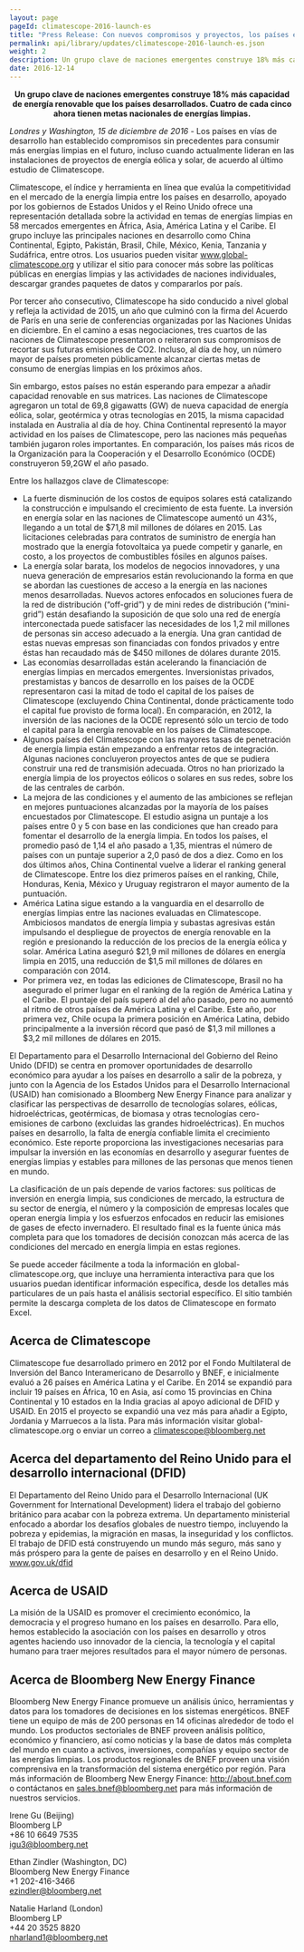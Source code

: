 ```yaml
---
layout: page
pageId: climatescope-2016-launch-es
title: "Press Release: Con nuevos compromisos y proyectos, los países en vías de desarrollo adquieren una ventaja global en energías limpias"
permalink: api/library/updates/climatescope-2016-launch-es.json
weight: 2
description: Un grupo clave de naciones emergentes construye 18% más capacidad de energía renovable que los países desarrollados. Cuatro de cada cinco ahora tienen metas nacionales de energías limpias.
date: 2016-12-14
---
```

<p><center><strong>Un grupo clave de naciones emergentes construye 18% más capacidad de energía renovable que los países desarrollados. Cuatro de cada cinco ahora tienen metas nacionales de energías limpias.</strong></center></p>

_Londres y Washington, 15 de diciembre de 2016_ - Los países en vías de desarrollo han establecido compromisos sin precedentes para consumir más energías limpias en el futuro, incluso cuando actualmente lideran en las instalaciones de proyectos de energía eólica y solar, de acuerdo al último estudio de Climatescope.

Climatescope, el índice y herramienta en línea que evalúa la competitividad en el mercado de la energía limpia entre los países en desarrollo, apoyado por los gobiernos de Estados Unidos y el Reino Unido ofrece una representación detallada sobre la actividad en temas de energías limpias en 58 mercados emergentes en África, Asia, América Latina y el Caribe. El grupo incluye las principales naciones en desarrollo como China Continental, Egipto, Pakistán, Brasil, Chile, México, Kenia, Tanzania y Sudáfrica, entre otros. Los usuarios pueden visitar www.global-climatescope.org y utilizar el sitio para conocer más sobre las políticas públicas en energías limpias y las actividades de naciones individuales, descargar grandes paquetes de datos y compararlos por país.

Por tercer año consecutivo, Climatescope ha sido conducido a nivel global y refleja la actividad de 2015, un año que culminó con la firma del Acuerdo de París en una serie de conferencias organizadas por las Naciones Unidas en diciembre. En el camino a esas negociaciones, tres cuartos de las naciones de Climatescope presentaron o reiteraron sus compromisos de recortar sus futuras emisiones de CO2. Incluso, al día de hoy, un número mayor de países prometen públicamente alcanzar ciertas metas de consumo de energías limpias en los próximos años.

Sin embargo, estos países no están esperando para empezar a añadir capacidad renovable en sus matrices. Las naciones de Climatescope agregaron un total de 69,8 gigawatts (GW) de nueva capacidad  de energía eólica, solar, geotérmica y otras tecnologías en 2015, la misma capacidad instalada en Australia al día de hoy. China Continental representó la mayor actividad en los países de Climatescope, pero las naciones más pequeñas también jugaron roles importantes. En comparación, los países más ricos de la Organización para la Cooperación y el Desarrollo Económico (OCDE) construyeron 59,2GW el año pasado.

Entre los hallazgos clave de Climatescope:

- La fuerte disminución de los costos de equipos solares está catalizando la construcción e impulsando el crecimiento de esta fuente. La inversión en energía solar en las naciones de Climatescope aumentó un 43%, llegando a un total de $71,8 mil millones de dólares en 2015. Las licitaciones celebradas para contratos de suministro de energía han mostrado que la energía fotovoltaica ya puede competir y ganarle, en costo, a los proyectos de combustibles fósiles en algunos países.
- La energía solar barata,  los modelos de negocios innovadores, y una nueva generación de empresarios están revolucionando la forma en que se abordan las cuestiones de acceso a la energía en las naciones menos desarrolladas. Nuevos actores enfocados en soluciones fuera de la red de distribución (“off-grid”) y de mini redes de distribución (“mini-grid”) están desafiando la suposición de que solo una red de energía interconectada puede satisfacer las necesidades de los 1,2 mil millones  de personas sin acceso adecuado a la energía. Una gran cantidad de estas nuevas empresas son financiadas con fondos privados y entre éstas han recaudado más de $450 millones de dólares durante 2015.
- Las economías desarrolladas están acelerando la financiación de energías limpias en mercados emergentes. Inversionistas privados, prestamistas y bancos de desarrollo en los países de la OCDE representaron casi la mitad de todo el capital de los países de Climatescope (excluyendo China Continental, donde prácticamente todo el capital fue provisto de forma local). En comparación, en 2012, la inversión de las naciones de la OCDE representó sólo un tercio de todo el capital para la energía renovable en los países de Climatescope.
- Algunos países del Climatescope con las mayores tasas de penetración de energía limpia están empezando a enfrentar retos de integración. Algunas naciones concluyeron proyectos antes de que se pudiera construir una red de transmisión adecuada. Otros no han priorizado la energía limpia de los proyectos eólicos o solares en sus redes, sobre los de las centrales de carbón.
- La mejora de las condiciones y el aumento de las ambiciones se reflejan en mejores puntuaciones alcanzadas por la mayoría de los países encuestados por Climatescope. El estudio asigna un puntaje a los países entre 0 y 5 con base en las condiciones que han creado para fomentar el desarrollo de la energía limpia.  En todos los países, el promedio pasó de 1,14 el año pasado a 1,35, mientras el número de países con un puntaje superior a 2,0 pasó de dos a diez. Como en los dos últimos años, China Continental vuelve a liderar el ranking general de Climatescope. Entre los diez primeros países en el ranking, Chile, Honduras, Kenia, México y Uruguay registraron el mayor aumento de la puntuación.
- América Latina sigue estando a la vanguardia en el desarrollo de energías limpias entre las naciones evaluadas en Climatescope. Ambiciosos mandatos de energía limpia y subastas agresivas están impulsando el despliegue de proyectos de energía renovable en la región e presionando la reducción de los precios de la energía eólica y solar. América Latina aseguró $21,9 mil millones de dólares en energía limpia en 2015, una reducción de $1,5 mil millones de dólares en comparación con 2014.
- Por primera vez, en todas las ediciones de Climatescope, Brasil no ha asegurado el primer lugar en el ranking de la región de América Latina y el Caribe. El puntaje del país superó al del año pasado, pero no aumentó al ritmo de otros países de América Latina y el Caribe. Este año, por primera vez, Chile ocupa la primera posición en América Latina, debido principalmente a la inversión récord que pasó de $1,3 mil millones a $3,2 mil millones de dólares en 2015.

El Departamento para el Desarrollo Internacional del Gobierno del Reino Unido  (DFID) se centra en promover oportunidades de desarrollo económico para ayudar a los países en desarrollo a salir de la pobreza, y junto con la Agencia de los Estados Unidos para el Desarrollo Internacional (USAID) han comisionado a Bloomberg New Energy Finance para analizar y clasificar las perspectivas de desarrollo de tecnologías solares, eólicas, hidroeléctricas, geotérmicas, de biomasa y otras tecnologías cero-emisiones de carbono (excluidas las grandes hidroeléctricas). En muchos países en desarrollo, la falta de energía confiable limita el crecimiento económico. Este reporte proporciona las investigaciones necesarias para impulsar la inversión en las economías en desarrollo y asegurar fuentes de energías limpias y estables para millones de las personas que menos tienen en mundo. 

La clasificación de un país depende de varios factores: sus políticas de inversión en energía limpia, sus condiciones de mercado, la estructura de su sector de energía, el número y la composición de empresas locales que operan energía limpia y los esfuerzos enfocados en reducir las emisiones de gases de efecto invernadero. El resultado final es la fuente única más completa para que los tomadores de decisión conozcan más acerca de las condiciones del mercado en energía limpia en estas regiones. 

Se puede acceder fácilmente a toda la información en global-climatescope.org, que incluye una herramienta interactiva para que los usuarios puedan identificar información específica, desde los detalles más particulares de un país hasta el análisis sectorial específico. El sitio también permite la descarga completa de los datos de Climatescope en formato Excel. 

## Acerca de Climatescope
Climatescope fue desarrollado primero en 2012 por el Fondo Multilateral de Inversión del Banco Interamericano de Desarrollo y BNEF, e inicialmente evaluó a 26 países en América Latina y el Caribe. En 2014 se expandió para incluir 19 países en África, 10 en Asia, así como 15 provincias en China Continental y 10 estados en la India gracias al apoyo adicional de DFID y USAID. En 2015 el proyecto se expandió una vez más para añadir a Egipto, Jordania y Marruecos a la lista. Para más información visitar global-climatescope.org o enviar un correo a climatescope@bloomberg.net  

## Acerca del departamento del Reino Unido para el desarrollo internacional (DFID)
El Departamento del Reino Unido para el Desarrollo Internacional (UK Government for International Development) lidera el trabajo del gobierno británico para acabar con la pobreza extrema. Un departamento ministerial enfocado a abordar los desafíos globales de nuestro tiempo, incluyendo la pobreza y epidemias, la migración en masas, la inseguridad y los conflictos. El trabajo de DFID está construyendo un mundo más seguro, más sano y más próspero para la gente de países en desarrollo y en el Reino Unido. www.gov.uk/dfid

## Acerca de USAID
La misión de la USAID es promover el crecimiento económico, la democracia y el progreso humano en los países en desarrollo. Para ello, hemos establecido la asociación con los países en desarrollo y otros agentes haciendo uso innovador de la ciencia, la tecnología y el capital humano para traer mejores resultados para el mayor número de personas.

## Acerca de Bloomberg New Energy Finance
Bloomberg New Energy Finance promueve un análisis único, herramientas y datos para los tomadores de decisiones en los sistemas energéticos. BNEF tiene un equipo de más de 200 personas en 14 oficinas alrededor de todo el mundo. Los productos sectoriales de BNEF proveen análisis político, económico y financiero, así como noticias y la base de datos más completa del mundo en cuanto a activos, inversiones, compañías y equipo sector de las energías limpias. Los productos regionales de BNEF proveen una visión comprensiva en la transformación del sistema energético por región. Para más información de Bloomberg New Energy Finance: http://about.bnef.com o contáctanos en sales.bnef@bloomberg.net para más información de nuestros servicios.

Irene Gu (Beijing)  
Bloomberg LP  
+86 10 6649 7535  
igu3@bloomberg.net
 
Ethan Zindler (Washington, DC)  
Bloomberg New Energy Finance   
+1 202-416-3466  
ezindler@bloomberg.net
 
Natalie Harland (London)  
Bloomberg LP  
+44 20 3525 8820  
nharland1@bloomberg.net
